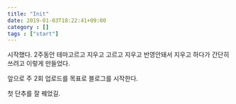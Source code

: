 ```yaml
---
title: "Init"
date: 2019-01-03T18:22:41+09:00
category : []
tags : ["start"]
---
```


시작했다.
2주동안 테마고르고 지우고 고르고 지우고 반영안돼서 지우고 하다가 간단히 쓰려고 이렇게 만들었다.

앞으로 주 2회 업로드를 목표로 블로그를 시작한다.

첫 단추를 잘 꿰었길.

